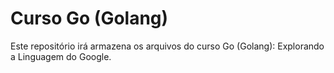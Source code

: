 # Curso Go (Golang)

Este repositório irá armazena os arquivos do curso Go (Golang): Explorando a Linguagem do Google.
